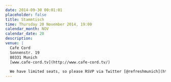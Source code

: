 ```yaml
---
date: 2014-09-30 00:01:01
placeholder: false
title: Stammtisch
time: Thursday 20 November 2014, 19:00
calendar_month: NOV
calendar_date: 20
description: 
venue: |
  Cafe Cord  
  Sonnenstr. 19  
  80331 Munich  
  [www.cafe-cord.tv](http://www.cafe-cord.tv/)  
  
  We have limited seats, so please RSVP via Twitter [@refreshmunich](http://twitter.com/refreshmunich) - thanks! 
---
```

